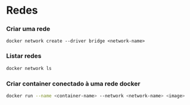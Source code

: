 # Redes

### Criar uma rede

```shell
docker network create --driver bridge <network-name>
```

### Listar redes

```bash
docker network ls
```

### Criar container conectado à uma rede docker

```bash
docker run --name <container-name> --network <network-name> <image>
```
